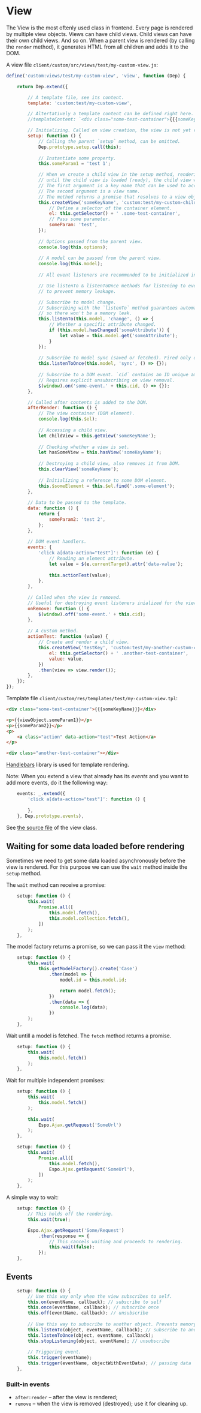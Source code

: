 # View


The View is the most oftenly used class in frontend. Every page is rendered by multiple view objects. Views can have child views. Child views can have their own child views. And so on. When a parent view is rendered (by calling the `render` method), it generates HTML from all children and adds it to the DOM.


A view file `client/custom/src/views/test/my-custom-view.js`:

```js
define('custom:views/test/my-custom-view', 'view', function (Dep) {

    return Dep.extend({

        // A template file, see its content.
        template: 'custom:test/my-custom-view',

        // Altertatively a template content can be defined right here.
        //templateContent: `<div class="some-test-container">{{{someKeyName}}}</div>`,

        // Initializing. Called on view creation, the view is not yet rendered.
        setup: function () {
            // Calling the parent `setup` method, can be omitted.
            Dep.prototype.setup.call(this);
            
            // Instantiate some property.
            this.someParam1 = 'test 1';

            // When we create a child view in the setup method, rendering of the view is held off
            // until the child view is loaded (ready), the child view will be rendered along with the parent view.
            // The first argument is a key name that can be used to access the view further.
            // The second argument is a view name.
            // The method returns a promise that resolves to a view object.
            this.createView('someKeyName', 'custom:test/my-custom-child-view', {
                // Define a selector of the container element.
                el: this.getSelector() + ' .some-test-container', 
                // Pass some parameter.
                someParam: 'test', 
            });      
            
            // Options passed from the parent view.
            console.log(this.options); 
            
            // A model can be passed from the parent view.
            console.log(this.model);
            
            // All event listeners are recommended to be initialized in the `setup` method.

            // Use listenTo & listenToOnce methods for listening to events of another object
            // to prevent memory leakage.

            // Subscribe to model change.
            // Subscribing with the `listenTo` method guarantees automatic unsubscribing on view removal,
            // so there won't be a memory leak.
            this.listenTo(this.model, 'change', () => {
                // Whether a specific attribute changed.
                if (this.model.hasChanged('someAttribute')) {
                    let value = this.model.get('someAttribute');
                }
            });
            
            // Subscribe to model sync (saved or fetched). Fired only once.
            this.listenToOnce(this.model, 'sync', () => {});
            
            // Subscribe to a DOM event. `cid` contains an ID unique among all views.
            // Requires explicit unsubscribing on view removal.
            $(window).on('some-event.' + this.cid, () => {});
        },

        // Called after contents is added to the DOM.
        afterRender: function () {
            // The view container (DOM element).
            console.log(this.$el); 
            
            // Accessing a child view.
            let childView = this.getView('someKeyName');
            
            // Checking whether a view is set.
            let hasSomeView = this.hasView('someKeyName');
            
            // Destroying a child view, also removes it from DOM.
            this.clearView('someKeyName');
            
            // Initializing a reference to some DOM element.
            this.$someElement = this.$el.find('.some-element');
        },
        
        // Data to be passed to the template.
        data: function () {
            return {
                someParam2: 'test 2',
            };
        },
        
        // DOM event handlers.
        events: {
            'click a[data-action="test"]': function (e) {
                // Reading an element attribute.
                let value = $(e.currentTarget).attr('data-value');
                
                this.actionTest(value);
            },
        },
        
        // Called when the view is removed.
        // Useful for destroying event listeners inialized for the view.
        onRemove: function () {
            $(window).off('some-event.' + this.cid);
        },
        
        // A custom method.
        actionTest: function (value) {
            // Create and render a child view.
            this.createView('testKey', 'custom:test/my-another-custom-child-view', {
                el: this.getSelector() + ' .another-test-container', 
                value: value,
            })
            .then(view => view.render());
        },
    });
});
```

Template file `client/custom/res/templates/test/my-custom-view.tpl`:

```html
<div class="some-test-container">{{{someKeyName}}}</div>

<p>{{viewObject.someParam1}}</p>
<p>{{someParam2}}</p>
<p>
    <a class="action" data-action="test">Test Action</a>
</p>

<div class="another-test-container"></div>
```

[Handlebars](https://handlebarsjs.com/) library is used for template rendering.

Note: When you extend a view that already has its *events* and you want to add more events, do it the following way:

```js
    events: _.extend({
        'click a[data-action="test"]': function () {
        
        },
    }, Dep.prototype.events),
```

See [the source file](https://github.com/yurikuzn/bull/blob/master/src/bull.view.js) of the view class.

## Waiting for some data loaded before rendering

Sometimes we need to get some data loaded asynchronously before the view is rendered. For this purpose we can use the `wait` method inside the `setup` method. 

The `wait` method can receive a promise:

```js
    setup: function () {
        this.wait(
            Promise.all([
                this.model.fetch(),
                this.model.collection.fetch(),
            ])
        );
    },
```

The model factory returns a promise, so we can pass it the `view` method:

```js
    setup: function () {
        this.wait(
            this.getModelFactory().create('Case')
                .then(model => {
                    model.id = this.model.id;

                    return model.fetch();
                })
                .then(data => {
                    console.log(data);
                })
        );
    },
```

Wait untill a model is fetched. The `fetch` method returns a promise.

```js
    setup: function () {
        this.wait(
            this.model.fetch()
        );
    },

```

Wait for multiple independent promises:

```js
    setup: function () {
        this.wait(
            this.model.fetch()
        );
        
        this.wait(
            Espo.Ajax.getRequest('SomeUrl')
        );
    },
```

```js
    setup: function () {
        this.wait(
            Promise.all([
                this.model.fetch(),
                Espo.Ajax.getRequest('SomeUrl'),
            ])
        );
    },
```

A simple way to wait:

```js
    setup: function () {
        // This holds off the rendering.
        this.wait(true);

        Espo.Ajax.getRequest('Some/Request')
            .then(response => {
                // This cancels waiting and proceeds to rendering.
                this.wait(false);                
            });
    },

```

## Events

```js
    setup: function () {
        // Use this way only when the view subscribes to self.
        this.on(eventName, callback); // subscribe to self
        this.once(eventName, callback); // subscribe once
        this.off(eventName, callback); // unsubscribe
        
        // Use this way to subscribe to another object. Prevents memory leaking.
        this.listenTo(object, eventName, callback); // subscribe to another object
        this.listenToOnce(object, eventName, callback); 
        this.stopListening(object, eventName); // unsubscribe
        
        // Triggering event.
        this.trigger(eventName);  
        this.trigger(eventName, objectWithEventData); // passing data        
    },
```

### Built-in events

* `after:render` – after the view is rendered;
* `remove` – when the view is removed (destroyed); use it for cleaning up.


